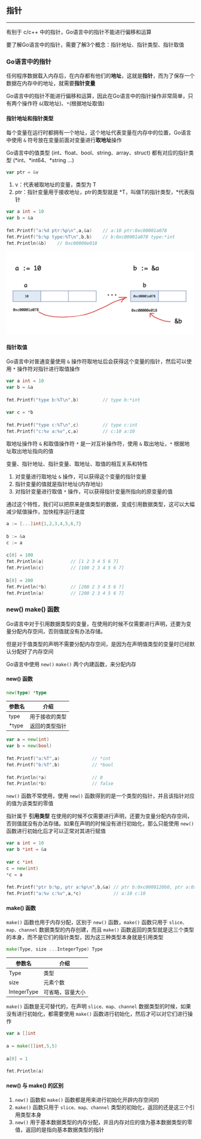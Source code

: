 ## 指针

---

有别于 c/c++ 中的指针，Go语言中的指针不能进行偏移和运算

要了解Go语言中的指针，需要了解3个概念：指针地址、指针类型、指针取值

### Go语言中的指针

任何程序数据载入内存后，在内存都有他们的**地址**，这就是**指针**，而为了保存一个数据在内存中的地址，就需要**指针变量**

Go语言中的指针不能进行偏移和运算，因此在Go语言中的指针操作非常简单，只有两个操作符 `&`(取地址)、`*`(根据地址取值)

#### 指针地址和指针类型

每个变量在运行时都拥有一个地址，这个地址代表变量在内存中的位置，Go语言中使用 `&` 符号放在变量前面对变量进行**取地址**操作

Go语言中的值类型 (int、float、bool、string、array、struct) 都有对应的指针类型 (*int、*int64、*string ...)

```go
var ptr = &v
```

1. v：代表被取地址的变量，类型为 T
2. ptr：指针变量用于接收地址，ptr的类型就是 *T，叫做T的指针类型，*代表指针

```go
var a int = 10
var b = &a

fmt.Printf("a:%d ptr:%p\n",a,&a)    // a:10 ptr:0xc00001a078
fmt.Printf("b:%p type:%T\n",b,b)    // b:0xc00001a078 type:*int
fmt.Println(&b)    // 0xc00000e018
```

![](../../images/golang/ptr/ptr.png)

#### 指针取值

Go语言中对普通变量使用 `&` 操作符取地址后会获得这个变量的指针，然后可以使用 `*` 操作符对指针进行取值操作

```go
var a int = 10
var b = &a

fmt.Printf("type b:%T\n",b)         // type b:*int

var c = *b

fmt.Printf("type c:%T\n",c)         // type c:int
fmt.Printf("c:%v a:%v",c,a)         // c:10 a:10
```

取地址操作符 `&` 和取值操作符 `*` 是一对互补操作符，使用 `&` 取出地址，`*` 根据地址取出地址指向的值

变量、指针地址、指针变量、取地址、取值的相互关系和特性

1. 对变量进行取地址 `&` 操作，可以获得这个变量的指针变量
2. 指针变量的值就是指针地址(内存地址)
3. 对指针变量进行取值 `*` 操作，可以获得指针变量所指向的原变量的值

通过这个特性，我们可以把原来是值类型的数据，变成引用数据类型，这可以大幅减少赋值操作，加快程序运行速度

```go
a := [...]int{1,2,3,4,5,6,7}

b := &a
c := a

c[0] = 100
fmt.Println(a)          // [1 2 3 4 5 6 7]
fmt.Println(c)          // [100 2 3 4 5 6 7]

b[0] = 200
fmt.Println(*b)         // [200 2 3 4 5 6 7]
fmt.Println(a)          // [200 2 3 4 5 6 7]
```

### new() make() 函数

Go语言中对于引用数据类型的变量，在使用的时候不仅需要进行声明，还要为变量分配内存空间，否则值就没有办法存储。

但是对于值类型的声明不需要分配内存空间，是因为在声明值类型的变量时已经默认分配好了内存空间

Go语言中使用 `new()` `make()` 两个内建函数，来分配内存

#### new() 函数

```go
new(type) *type 
```

参数名 | 介绍 |
-|-|
type | 用于接收的类型 |
*type | 返回的类型指针 |

```go
var a = new(int)
var b = new(bool)

fmt.Printf("a:%T",a)            // *int
fmt.Printf("b:%T",b)            // *bool

fmt.Println(*a)                 // 0
fmt.Println(*b)                 // false
```

`new()` 函数不常使用，使用 `new()` 函数得到的是一个类型的指针，并且该指针对应的值为该类型的零值

指针属于 **引用类型** 在使用的时候不仅需要进行声明，还要为变量分配内存空间，否则值就没有办法存储。如果在声明的时候没有进行初始化，那么只能使用 `new()` 函数进行初始化后才可以正常对其进行赋值

```go
var a int = 10
var b *int = &a

var c *int
c = new(int)
*c = a

fmt.Printf("ptr b:%p, ptr a:%p\n",b,&a) // ptr b:0xc0000120b0, ptr a:0xc0000120b0
fmt.Printf("a:%v c:%v",a,*c)            // a:10 c:10
```

#### make() 函数

`make()` 函数也用于内存分配，区别于 `new()` 函数，`make()` 函数只用于 `slice、map、channel` 数据类型的内存创建，而且 `make()` 函数返回的类型就是这三个类型的本身，而不是它们的指针类型，因为这三种类型本身就是引用类型

```go
make(Type, size ...IntegerType) Type
```

参数名 | 介绍 |
-|-|
Type | 类型 |
size | 元素个数 |
IntegerType | 可省略，容量大小 |

`make()` 函数是无可替代的，在声明 `slice、map、channel` 数据类型的时候，如果没有进行初始化，都需要使用 `make()` 函数进行初始化，然后才可以对它们进行操作

```go
var a []int

a = make([]int,5,5)

a[0] = 1

fmt.Println(a)
```

#### new() 与 make() 的区别

1. `new()` 函数和 `make()` 函数都是用来进行初始化开辟内存空间的
2. `make()` 函数只用于 `slice、map、channel` 类型的初始化，返回的还是这三个引用类型本身
3. `new()` 用于基本数据类型的内存分配，并且内存对应的值为基本数据类型的零值，返回的是指向基本数据类型的指针